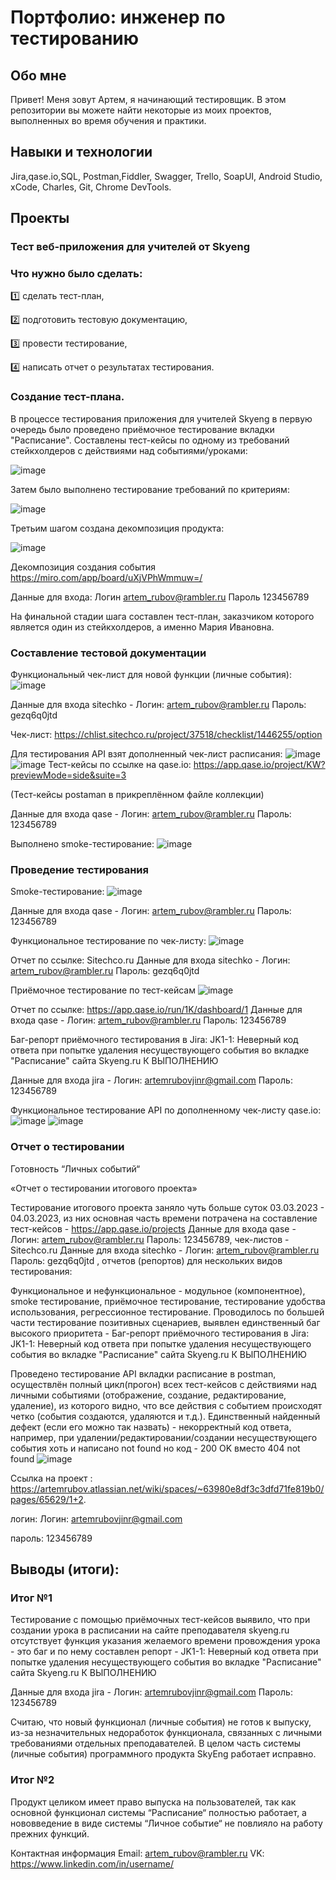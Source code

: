 # Портфолио: инженер по тестированию
## Обо мне
Привет! Меня зовут Артем, я начинающий тестировщик.
В этом репозитории вы можете найти некоторые из моих проектов, выполненных во время обучения и практики.

## Навыки и технологии
Jira,qase.io,SQL, Postman,Fiddler, Swagger, Trello,
SoapUI, Android Studio, xCode, Charles, Git, Chrome DevTools.

## Проекты
### Тест веб-приложения для учителей от Skyeng

### Что нужно было сделать:

1️⃣ сделать тест-план,

2️⃣ подготовить тестовую документацию,

3️⃣ провести тестирование,

4️⃣ написать отчет о результатах тестирования.

### Создание тест-плана.
 В процессе тестирования приложения для учителей Skyeng в первую очередь было проведено приёмочное тестирование вкладки "Расписание". Составлены тест-кейсы по одному из требований стейкхолдеров с действиями над событиями/уроками:

![image](https://github.com/kyshtamol/attestation/assets/138906791/024eaa74-2379-431c-8f67-0c199b666d5b)

Затем было выполнено тестирование требований по критериям:

![image](https://github.com/kyshtamol/attestation/assets/138906791/7c9d1220-a09b-4c74-adba-66f8d4c208aa)

Третьим шагом создана декомпозиция продукта:

![image](https://github.com/kyshtamol/attestation/assets/138906791/b85c39a9-0731-45bb-a244-ac8190063e35)

Декомпозиция создания события  https://miro.com/app/board/uXjVPhWmmuw=/ 

Данные для входа:   Логин artem_rubov@rambler.ru  Пароль 123456789

На финальной стадии шага составлен тест-план, заказчиком которого является один из стейкхолдеров, а именно Мария Ивановна.

### Составление тестовой документации
Функциональный чек-лист для новой функции (личные события):
![image](https://github.com/kyshtamol/attestation/assets/138906791/06994bc1-8095-4ee2-89ed-19bce6e4b74e)

Данные для входа sitechko - Логин: artem_rubov@rambler.ru   Пароль: gezq6q0jtd

Чек-лист: https://chlist.sitechco.ru/project/37518/checklist/1446255/option

Для тестирования API взят дополненный чек-лист расписания:
![image](https://github.com/kyshtamol/attestation/assets/138906791/5e30f218-c7bf-4e65-8988-7ea8292a5105)
![image](https://github.com/kyshtamol/attestation/assets/138906791/ff6caba9-f173-406d-a2f4-1aa3a0e111ab)
Тест-кейсы по ссылке на qase.io: https://app.qase.io/project/KW?previewMode=side&suite=3

(Тест-кейсы postaman в прикреплённом файле коллекции)

Данные для входа qase - Логин: artem_rubov@rambler.ru   Пароль: 123456789

Выполнено smoke-тестирование:
![image](https://github.com/kyshtamol/attestation/assets/138906791/9975c44b-c506-4442-a318-10a5773b288c)

### Проведение тестирования
Smoke-тестирование:
![image](https://github.com/kyshtamol/attestation/assets/138906791/2c5e8b66-cf25-4f92-b1a8-f5cc6f2705b5)


Данные для входа qase - Логин: artem_rubov@rambler.ru   Пароль: 123456789


Функциональное тестирование по чек-листу:
![image](https://github.com/kyshtamol/attestation/assets/138906791/b3897b59-3d62-4581-ba09-d1c1c55f7134)

Отчет по ссылке: Sitechco.ru 
Данные для входа sitechko - Логин: artem_rubov@rambler.ru   Пароль: gezq6q0jtd

Приёмочное тестирование по тест-кейсам 
![image](https://github.com/kyshtamol/attestation/assets/138906791/cb78d207-e61c-44d1-9ddb-07104d50cba8)

Отчет по ссылке: https://app.qase.io/run/1K/dashboard/1
Данные для входа qase - Логин: artem_rubov@rambler.ru   Пароль: 123456789

Баг-репорт приёмочного тестирования в Jira: JK1-1: Неверный код ответа при попытке удаления несуществующего события  во вкладке "Расписание" сайта Skyeng.ru
К ВЫПОЛНЕНИЮ


Данные для входа jira - Логин: artemrubovjinr@gmail.com   Пароль: 123456789

Функциональное тестирование API по дополненному чек-листу qase.io:
![image](https://github.com/kyshtamol/attestation/assets/138906791/dc20d5c8-d3c1-4a4e-b106-e02720117251)
![image](https://github.com/kyshtamol/attestation/assets/138906791/38ecba2c-52a2-42d0-803d-8bc3dc30fce0)
### Отчет о тестировании
Готовность “Личных событий“

«Отчет о тестировании итогового проекта»

Тестирование итогового проекта заняло чуть больше суток 03.03.2023 - 04.03.2023, из них основная часть времени потрачена на составление тест-кейсов - https://app.qase.io/projects Данные для входа qase - Логин: artem_rubov@rambler.ru   Пароль: 123456789, чек-листов - Sitechco.ru Данные для входа sitechko - Логин: artem_rubov@rambler.ru   Пароль: gezq6q0jtd , отчетов (репортов) для нескольких видов тестирования:

Функциональное и нефункциональное - модульное (компонентное), smoke тестирование, приёмочное тестирование, тестирование удобства использования, регрессионное тестирование. Проводилось по большей части тестирование позитивных сценариев, выявлен единственный баг высокого приоритета - Баг-репорт приёмочного тестирования в Jira: JK1-1: Неверный код ответа при попытке удаления несуществующего события  во вкладке "Расписание" сайта Skyeng.ru
К ВЫПОЛНЕНИЮ
 

Проведено тестирование API вкладки расписание в postman, осуществлён полный цикл(прогон) всех тест-кейсов с действиями над личными событиями (отображение, создание, редактирование, удаление), из которого видно, что все действия с событием происходят четко (события создаются, удаляются и т.д.). Единственный найденный дефект (если его можно так назвать) - некорректный код ответа, например, при удалении/редактировании/создании несуществующего события хоть и написано not found но код - 200 OK вместо 404 not found
![image](https://github.com/kyshtamol/attestation/assets/138906791/2fc645d6-5598-4112-b5b6-995d2a8223fb)


Ссылка на проект : https://artemrubov.atlassian.net/wiki/spaces/~63980e8df3c3dfd71fe819b0/pages/65629/1+2.

логин: Логин: artemrubovjinr@gmail.com

пароль: 123456789

## Выводы (итоги):

### Итог №1 
Тестирование с помощью приёмочных тест-кейсов выявило, что при создании урока в расписании на сайте преподавателя skyeng.ru отсутствует функция указания желаемого времени провождения урока - это баг и по нему составлен репорт - JK1-1: Неверный код ответа при попытке удаления несуществующего события  во вкладке "Расписание" сайта Skyeng.ru
К ВЫПОЛНЕНИЮ
 

Данные для входа jira - Логин: artemrubovjinr@gmail.com   Пароль: 123456789

Считаю, что новый функционал (личные события) не готов к выпуску, из-за незначительных недоработок функционала, связанных с личными требованиями отдельных преподавателей. В целом часть системы (личные события) программного продукта SkyEng работает исправно.
### Итог №2
Продукт целиком имеет право выпуска на пользователей, так как основной функционал системы “Расписание“ полностью работает, а нововведение в виде системы “Личное событие“ не повлияло на работу прежних функций.





Контактная информация
Email: artem_rubov@rambler.ru
VK: https://www.linkedin.com/in/username/

